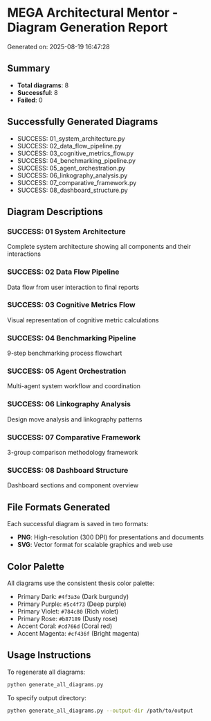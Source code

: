 # MEGA Architectural Mentor - Diagram Generation Report

Generated on: 2025-08-19 16:47:28

## Summary

- **Total diagrams**: 8
- **Successful**: 8
- **Failed**: 0

## Successfully Generated Diagrams

- SUCCESS: 01_system_architecture.py
- SUCCESS: 02_data_flow_pipeline.py
- SUCCESS: 03_cognitive_metrics_flow.py
- SUCCESS: 04_benchmarking_pipeline.py
- SUCCESS: 05_agent_orchestration.py
- SUCCESS: 06_linkography_analysis.py
- SUCCESS: 07_comparative_framework.py
- SUCCESS: 08_dashboard_structure.py

## Diagram Descriptions

### SUCCESS: 01 System Architecture
Complete system architecture showing all components and their interactions

### SUCCESS: 02 Data Flow Pipeline
Data flow from user interaction to final reports

### SUCCESS: 03 Cognitive Metrics Flow
Visual representation of cognitive metric calculations

### SUCCESS: 04 Benchmarking Pipeline
9-step benchmarking process flowchart

### SUCCESS: 05 Agent Orchestration
Multi-agent system workflow and coordination

### SUCCESS: 06 Linkography Analysis
Design move analysis and linkography patterns

### SUCCESS: 07 Comparative Framework
3-group comparison methodology framework

### SUCCESS: 08 Dashboard Structure
Dashboard sections and component overview

## File Formats Generated

Each successful diagram is saved in two formats:
- **PNG**: High-resolution (300 DPI) for presentations and documents
- **SVG**: Vector format for scalable graphics and web use

## Color Palette

All diagrams use the consistent thesis color palette:
- Primary Dark: `#4f3a3e` (Dark burgundy)
- Primary Purple: `#5c4f73` (Deep purple)
- Primary Violet: `#784c80` (Rich violet)
- Primary Rose: `#b87189` (Dusty rose)
- Accent Coral: `#cd766d` (Coral red)
- Accent Magenta: `#cf436f` (Bright magenta)

## Usage Instructions

To regenerate all diagrams:
```bash
python generate_all_diagrams.py
```

To specify output directory:
```bash
python generate_all_diagrams.py --output-dir /path/to/output
```

